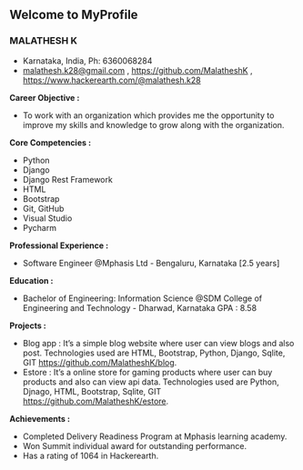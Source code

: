 
## Welcome to MyProfile

### MALATHESH K
- Karnataka, India, Ph: 6360068284
- malathesh.k28@gmail.com , https://github.com/MalatheshK , https://www.hackerearth.com/@malathesh.k28

**Career Objective :**
- To work with an organization which provides me the opportunity to improve my skills and knowledge to grow along with the organization.

**Core Competencies :**
- Python
- Django
- Django Rest Framework
- HTML
- Bootstrap
- Git, GitHub
- Visual Studio
- Pycharm

**Professional Experience :**
- Software Engineer @Mphasis Ltd - Bengaluru, Karnataka [2.5 years]

**Education :**
- Bachelor of Engineering: Information Science
@SDM College of Engineering and Technology - Dharwad, Karnataka
GPA : 8.58

**Projects :**
- Blog app : It’s a simple blog website where user can view blogs and also post.
Technologies used are HTML, Bootstrap, Python, Django, Sqlite, GIT
https://github.com/MalatheshK/blog.
- Estore : It’s a online store for gaming products where user can buy products and also can view api data.
Technologies used are Python, Djnago, HTML, Bootstrap, Sqlite, GIT
https://github.com/MalatheshK/estore.

**Achievements :**
- Completed Delivery Readiness Program at Mphasis learning academy.
- Won Summit individual award for outstanding performance.
- Has a rating of 1064 in Hackerearth.
